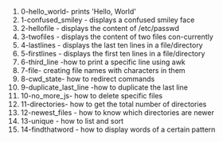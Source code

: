 1. 0-hello_world- prints 'Hello, World'
2. 1-confused_smiley - displays a confused smiley face
3. 2-hellofile - displays the content of /etc/passwd
4. 3-twofiles - displays the content of two files con-currently
5. 4-lastlines - displays the last ten lines in a file/directory
6. 5-firstlines - displays the first ten lines in a file/directory
7. 6-third_line -how to print a specific line using awk
8. 7-file- creating file names with characters in them
9. 8-cwd_state- how to redirect commands
10. 9-duplicate_last_line -how to duplicate the last line
11. 10-no_more_js- how to delete specific files
12. 11-directories- how to get the total number of directories
13. 12-newest_files - how to know which directories are newer
14. 13-unique - how to list and sort
15. 14-findthatword - how to display words of a certain pattern 
